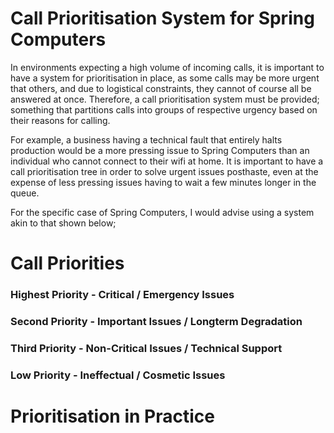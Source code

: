 # Call Prioritisation System for Spring Computers
In environments expecting a high volume of incoming calls, it is important to have a system for prioritisation in place, as some calls may be more urgent that others, and due to logistical constraints, they cannot of course all be answered at once. Therefore, a call prioritisation system must be provided; something that partitions calls into groups of respective urgency based on their reasons for calling.

For example, a business having a technical fault that entirely halts production would be a more pressing issue to Spring Computers than an individual who cannot connect to their wifi at home. It is important to have a call prioritisation tree in order to solve urgent issues posthaste, even at the expense of less pressing issues having to wait a few minutes longer in the queue.

For the specific case of Spring Computers, I would advise using a system akin to that shown below;

# Call Priorities

### Highest Priority - Critical / Emergency Issues
### Second Priority - Important Issues / Longterm Degradation
### Third Priority - Non-Critical Issues / Technical Support
### Low Priority - Ineffectual / Cosmetic Issues

# Prioritisation in Practice

